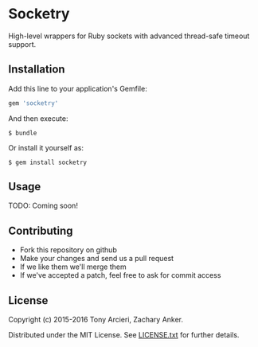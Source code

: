 # Socketry

High-level wrappers for Ruby sockets with advanced thread-safe timeout support.

## Installation

Add this line to your application's Gemfile:

```ruby
gem 'socketry'
```

And then execute:

    $ bundle

Or install it yourself as:

    $ gem install socketry

## Usage

TODO: Coming soon!

## Contributing

* Fork this repository on github
* Make your changes and send us a pull request
* If we like them we'll merge them
* If we've accepted a patch, feel free to ask for commit access

## License

Copyright (c) 2015-2016 Tony Arcieri, Zachary Anker.

Distributed under the MIT License. See
[LICENSE.txt](https://github.com/celluloid/socketry/blob/master/LICENSE.txt)
for further details.
